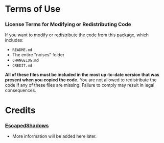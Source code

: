 # Terms of Use

### License Terms for Modifying or Redistributing Code

If you want to modify or redistribute the code from this package, which includes:

- `README.md`
- The entire "noises" folder
- `CHANGELOG.md`
- `CREDIT.md`

**All of these files must be included in the most up-to-date version that was present when you copied the code.** You are not allowed to redistribute the code if any of these files are missing. Failure to comply may result in legal consequences.

# Credits

### [EscapedShadows](https://escapedshadows.com)

- More information will be added here later.